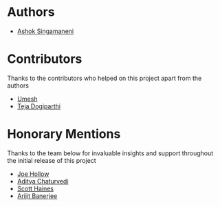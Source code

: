 # Authors
* [Ashok Singamaneni](https://github.com/asingamaneni)

# Contributors
Thanks to the contributors who helped on this project apart from the authors
* [Umesh](https://github.com/Umeshsp22)
* [Teja Dogiparthi](https://github.com/Tejadogiparthi)

# Honorary Mentions
Thanks to the team below for invaluable insights and support throughout the initial release of this project

* [Joe Hollow](https://www.linkedin.com/in/joe-hollow-23088b1/)
* [Aditya Chaturvedi](https://github.com/aditya-chaturvedi)
* [Scott Haines](https://github.com/newfront)
* [Arijit Banerjee](https://www.linkedin.com/in/massborn/)
